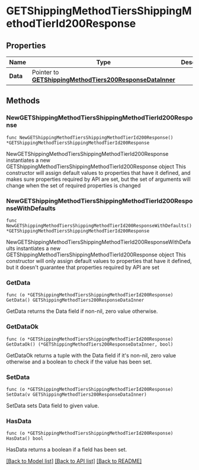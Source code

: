 # GETShippingMethodTiersShippingMethodTierId200Response

## Properties

Name | Type | Description | Notes
------------ | ------------- | ------------- | -------------
**Data** | Pointer to [**GETShippingMethodTiers200ResponseDataInner**](GETShippingMethodTiers200ResponseDataInner.md) |  | [optional] 

## Methods

### NewGETShippingMethodTiersShippingMethodTierId200Response

`func NewGETShippingMethodTiersShippingMethodTierId200Response() *GETShippingMethodTiersShippingMethodTierId200Response`

NewGETShippingMethodTiersShippingMethodTierId200Response instantiates a new GETShippingMethodTiersShippingMethodTierId200Response object
This constructor will assign default values to properties that have it defined,
and makes sure properties required by API are set, but the set of arguments
will change when the set of required properties is changed

### NewGETShippingMethodTiersShippingMethodTierId200ResponseWithDefaults

`func NewGETShippingMethodTiersShippingMethodTierId200ResponseWithDefaults() *GETShippingMethodTiersShippingMethodTierId200Response`

NewGETShippingMethodTiersShippingMethodTierId200ResponseWithDefaults instantiates a new GETShippingMethodTiersShippingMethodTierId200Response object
This constructor will only assign default values to properties that have it defined,
but it doesn't guarantee that properties required by API are set

### GetData

`func (o *GETShippingMethodTiersShippingMethodTierId200Response) GetData() GETShippingMethodTiers200ResponseDataInner`

GetData returns the Data field if non-nil, zero value otherwise.

### GetDataOk

`func (o *GETShippingMethodTiersShippingMethodTierId200Response) GetDataOk() (*GETShippingMethodTiers200ResponseDataInner, bool)`

GetDataOk returns a tuple with the Data field if it's non-nil, zero value otherwise
and a boolean to check if the value has been set.

### SetData

`func (o *GETShippingMethodTiersShippingMethodTierId200Response) SetData(v GETShippingMethodTiers200ResponseDataInner)`

SetData sets Data field to given value.

### HasData

`func (o *GETShippingMethodTiersShippingMethodTierId200Response) HasData() bool`

HasData returns a boolean if a field has been set.


[[Back to Model list]](../README.md#documentation-for-models) [[Back to API list]](../README.md#documentation-for-api-endpoints) [[Back to README]](../README.md)


